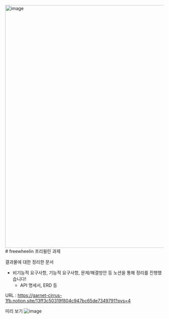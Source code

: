 <img width="771" alt="image" src="https://github.com/user-attachments/assets/36b4ab61-ad20-45eb-83ca-6688b034487b"># freewheelin
프리윌린 과제

결과물에 대한 정리한 문서 
- 비기능적 요구사항, 기능적 요구사항, 문제/해결방안 등 노션을 통해 정리를 진행했습니다!
  - API 명세서, ERD 등

URL : https://garnet-cirrus-1fb.notion.site/13ff3c50319f804c947bc65de7349791?pvs=4

미리 보기
![image](https://github.com/user-attachments/assets/33eff2be-2981-4b08-97bc-3bfe708f0185)
